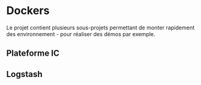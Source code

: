 # Dockers

Le projet contient plusieurs sous-projets permettant de monter rapidement des environnement - pour réaliser des démos 
par exemple.

## Plateforme IC
## Logstash